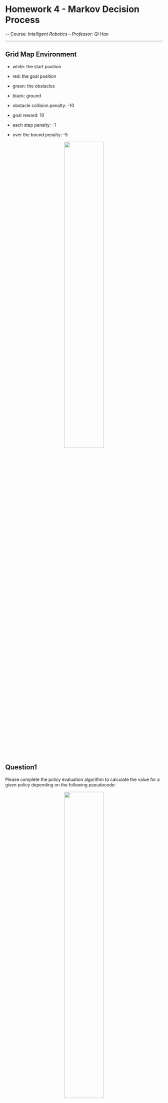# Homework 4 - Markov Decision Process

-- Course: *Intelligent Robotics – Professor: Qi Hao*

----

## Grid Map Environment

- white: the start position 
- red: the goal position
- green: the obstacles
- black: ground

- obstacle collision penalty: -10
- goal reward: 10
- each step penalty: -1
- over the bound penalty: -5

<div align=center> <img src=image/mdp.png width=50%/> </div>

## Question1  

Please complete the policy evaluation algorithm to calculate the value for a given policy depending on the following pseudocode:

<div align=center> <img src=image/policy_evaluation.png width=50%/> </div>

## Question2

Please complete the MDP policy iteration algorithm to find the optimal path in the given map depending on the following pseudocode. 

<div align=center> <img src=image/policy_iteration.png width=50%/> </div>

<div align=center> <img src=gif/policy_iteration.gif width=50%/> </div>

## Question3

Please complete the MDP value iteration algorithm to find the optimal path in the given map depending on the following pseudocode.

<div align=center> <img src=image/value_iteration.png width=50%/> </div>

<div align=center> <img src=gif/value_iteration.gif width=50%/> </div>

## <span id="jump">Coding instruction</span>


### Install the intelligent robotics simulator

```
pip install ir_sim==1.1.8
```

### Code for questions



There are seven files for these questions in the source folder, *[question1_run.py](source/question1_run.py)*, *[question2_run.py](source/question2_run.py)*, *[question3_run.py](source/question3_run.py)*, *[mdp.py](source/mdp.py)*, *[grid_map.py](source/grid_map.py)*, *[map_matrix.npy](source/map_matrix.npy)*, and *[reward_matrix.npy](source/reward_matrix.npy)*

- *question1_run.py* is the main program you should run for question1
- *question2_run.py* is the main program you should run for question2
- *question3_run.py* is the main program you should run for question3
- **[mdp.py](source/mdp.py)** is the file to perform Markov Decision Process (MDP) algorithm. You should complete the functions including policy_evaluation, policy_iteration, and value_iteration and policy iteration in this file for above questions. 
- *grid_map.py* is the file that defines the class about the grid map for you to use.
- *map_matrix.npy* and *reward_matrix.npy* define the map and the reward in each grid.

Please run the following commands (question2 as example) to see the simulated results:

```
python question2_run.py
```

If you want to save the animation, you can run this command:

```
python question2_run.py -a
```







